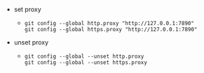 - set proxy
	- ```shell
	  git config --global http.proxy "http://127.0.0.1:7890"
	  git config --global https.proxy "http://127.0.0.1:7890"
	  ```
- unset proxy
	- ```shell
	  git config --global --unset http.proxy
	  git config --global --unset https.proxy
	  ```